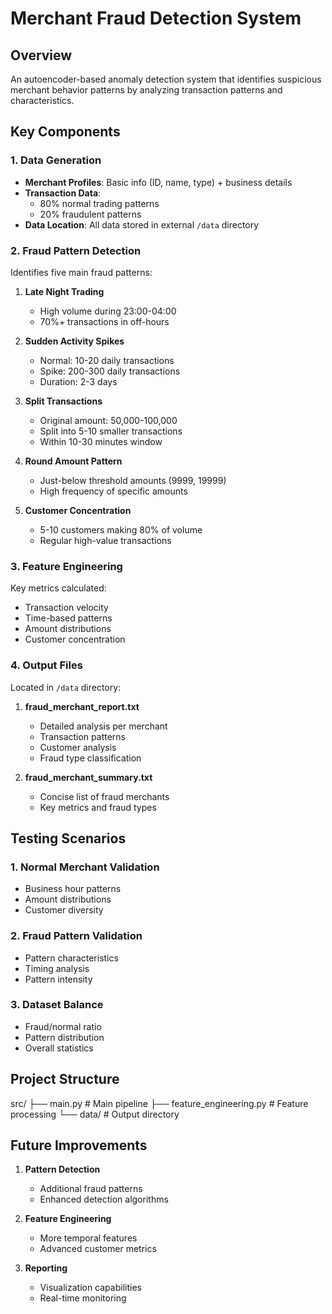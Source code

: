 # Merchant Fraud Detection System

## Overview
An autoencoder-based anomaly detection system that identifies suspicious merchant behavior patterns by analyzing transaction patterns and characteristics.

## Key Components

### 1. Data Generation
- **Merchant Profiles**: Basic info (ID, name, type) + business details
- **Transaction Data**: 
  - 80% normal trading patterns
  - 20% fraudulent patterns
- **Data Location**: All data stored in external `/data` directory

### 2. Fraud Pattern Detection
Identifies five main fraud patterns:

1. **Late Night Trading**
   - High volume during 23:00-04:00
   - 70%+ transactions in off-hours

2. **Sudden Activity Spikes**
   - Normal: 10-20 daily transactions
   - Spike: 200-300 daily transactions
   - Duration: 2-3 days

3. **Split Transactions**
   - Original amount: 50,000-100,000
   - Split into 5-10 smaller transactions
   - Within 10-30 minutes window

4. **Round Amount Pattern**
   - Just-below threshold amounts (9999, 19999)
   - High frequency of specific amounts

5. **Customer Concentration**
   - 5-10 customers making 80% of volume
   - Regular high-value transactions

### 3. Feature Engineering
Key metrics calculated:
- Transaction velocity
- Time-based patterns
- Amount distributions
- Customer concentration

### 4. Output Files
Located in `/data` directory:

1. **fraud_merchant_report.txt**
   - Detailed analysis per merchant
   - Transaction patterns
   - Customer analysis
   - Fraud type classification

2. **fraud_merchant_summary.txt**
   - Concise list of fraud merchants
   - Key metrics and fraud types

## Testing Scenarios

### 1. Normal Merchant Validation
- Business hour patterns
- Amount distributions
- Customer diversity

### 2. Fraud Pattern Validation
- Pattern characteristics
- Timing analysis
- Pattern intensity

### 3. Dataset Balance
- Fraud/normal ratio
- Pattern distribution
- Overall statistics

## Project Structure

src/
├── main.py # Main pipeline
├── feature_engineering.py # Feature processing
└── data/ # Output directory


## Future Improvements
1. **Pattern Detection**
   - Additional fraud patterns
   - Enhanced detection algorithms

2. **Feature Engineering**
   - More temporal features
   - Advanced customer metrics

3. **Reporting**
   - Visualization capabilities
   - Real-time monitoring
